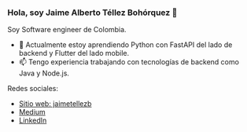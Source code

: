 ### Hola, soy Jaime Alberto Téllez Bohórquez 👋

Soy Software engineer de Colombia.


- 🌱 Actualmente estoy aprendiendo Python con FastAPI del lado de backend y Flutter del lado mobile.
- 📫 Tengo experiencia trabajando con tecnologías de backend como Java y Node.js.

Redes sociales:
  - [Sitio web: jaimetellezb](https://jaimetellezb.com/)
  - [Medium](https://medium.com/@jaimetellezb)
  - [LinkedIn](https://www.linkedin.com/in/jaimetellezb/)

<!--
**jaimetellezb/jaimetellezb** is a ✨ _special_ ✨ repository because its `README.md` (this file) appears on your GitHub profile.

Here are some ideas to get you started:

- 🔭 I’m currently working on ...
- 🌱 I’m currently learning ...
- 👯 I’m looking to collaborate on ...
- 🤔 I’m looking for help with ...
- 💬 Ask me about ...
- 📫 How to reach me: ...
- 😄 Pronouns: ...
- ⚡ Fun fact: ...
-->
